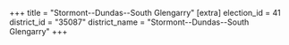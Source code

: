 +++
title = "Stormont--Dundas--South Glengarry"
[extra]
election_id = 41
district_id = "35087"
district_name = "Stormont--Dundas--South Glengarry"
+++
